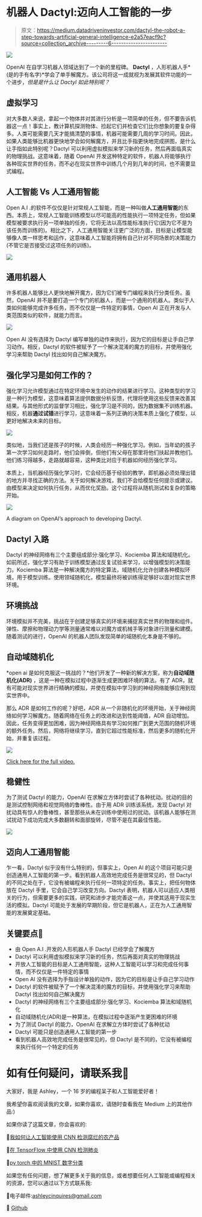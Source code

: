 # 机器人 Dactyl:迈向人工智能的一步

> 原文：<https://medium.datadriveninvestor.com/dactyl-the-robot-a-step-towards-artificial-general-intelligence-e2a57eacf9c?source=collection_archive---------6----------------------->

![](img/51a63315aa6fcb70962eb9685505228d.png)

OpenAI 在自学习机器人领域达到了一个新的里程碑。 **Dactyl** ，人形机器人手*(是的手有名字)*学会了单手解魔方。该公司将这一成就视为发展其软件功能的一个进步，*但是是什么让 Dactyl 如此特别呢？*

## 虚拟学习

对大多数人来说，拿起一个物体并对其进行分析是一项简单的任务，但不要告诉机器这一点！事实上，教计算机探测物体、捡起它们并检查它们比你想象的要复杂得多。人类可能需要几天才能搞清楚的事情，机器可能需要几周的学习时间。因此，如果人类能够比机器更快地学会如何解魔方，并且比手指更快地完成拼图，是什么让手指如此特别呢？Dactyl 可以利用虚拟模拟来学习新的任务，然后再面临真实的物理挑战。这意味着，随着 OpenAI 开发这种特定的软件，机器人将能够执行各种现实世界的任务，而不必在现实世界中训练几个月到几年的时间，也不需要显式编程。

## **人工智能 Vs 人工通用智能**

Open A.I .的软件不仅仅是针对常规人工智能，而是一种叫做**人工通用智能**的东西。本质上，常规人工智能训练模型以尽可能高的性能执行一项特定任务，但如果模型被要求执行另一项单独的任务，它将无法以高性能标准执行它(因为它不是为该任务而训练的)。相比之下，人工通用智能关注更广泛的方面，目标是让模型能够像人类一样思考和运作，这意味着人工智能将拥有自己针对不同场景的决策能力(不管它是否接受过这项任务的训练)。

![](img/730653a00425bf8378358ca105a21776.png)

## 通用机器人

许多机器人能够比人更快地解开魔方，因为它们被专门编程来执行分类任务。虽然，OpenAI 并不是要打造一个专门的机器人，而是一个通用的机器人。类似于人类如何能够完成许多任务，而不仅仅是一件特定的事情，Open AI 正在开发与人类范围类似的软件，就能力而言。

![](img/eb68184de475b6c91b87d977911ae6b0.png)

Open AI 没有选择为 Dactyl 编写单独的动作来执行，因为它的目标是让手自己学习动作。相反，Dactyl 的软件被赋予了一个解决混淆的魔方的目标，并使用强化学习来帮助 Dactyl 找出如何自己解决魔方。

## 强化学习是如何工作的？

强化学习允许模型通过在特定环境中发生的动作的结果进行学习。这种类型的学习是一种行为模型，这意味着算法提供数据分析反馈，代理将使用这些反馈来改善其结果。与其他形式的监督学习相比，强化学习是不同的，因为数据集不训练机器。相反，机器**通过试错**进行学习，这意味着一系列正确的决策本质上强化了模型，以更好地解决未来的目标。

![](img/8c3aca6721fd1d29fc4a7bdf7c3bb9f9.png)

类似地，当我们还是孩子的时候，人类会经历一种强化学习。例如，当年幼的孩子第一次学习如何走路时，他们会摔倒，但他们有父母在那里将他们扶起并教他们。他们练习得越多，走路就越容易，这种类比对应于机器如何经历强化学习。

本质上，当机器经历强化学习时，它会经历基于经验的教学，即机器必须处理出错的地方并寻找正确的方法。关于如何解决游戏，我们不会给模型任何提示或建议。由模型来决定如何执行任务，从而优化奖励。这个过程将从随机测试和复杂的策略开始。

![](img/2c8cadb5845fd70481b151b18455610b.png)

A diagram on OpenAI’s approach to developing Dactyl.

## Dactyl 入路

Dactyl 的神经网络有三个主要组成部分:强化学习、Kociemba 算法和域随机化。如前所述，强化学习有助于训练模型通过反复试验来学习，以增强模型的决策能力。Kociemba 算法是一种解决魔方的特定算法，域随机化允许创建各种模拟环境，用于模型训练。使用领域随机化，模型最终将被训练得足够好以面对现实世界环境。

## 环境挑战

环境模拟并不完美，挑战在于创建足够真实的环境来捕捉真实世界的物理和组件。弹性、摩擦和物理动力学等测量通常难以对魔方或机械手等对象进行测量和建模。随着测试的进行，OpenAI 的机器人团队发现简单的域随机化本身是不够的。

## 自动域随机化

*open ai 是如何克服这一挑战的？*他们开发了一种新的解决方案，称为**自动域随机化(ADR)** ，这是一种在模拟过程中逐渐生成更困难环境的算法。有了 ADR，就有可能对现实世界进行精确的模拟，并使在模拟中学习到的神经网络能够应用到现实世界中。

那么 ADR 是如何工作的呢？好吧，ADR 从一个非随机化的环境开始，关于神经网络如何学习解魔方。随着网络在任务上的改进和达到性能阈值，ADR 自动增加。因此，任务变得更加困难，因为神经网络具有学习如何推广到更大范围的随机环境的额外任务。然后，网络将继续学习，直到它超过性能标准，然后更多的随机化开始，并重复该过程。

![](img/b05d53ebf320d81f82dc3172214ad1e1.png)

[Click here for the full video.](https://youtu.be/QyJGXc9WeNo)

## 稳健性

为了测试 Dactyl 的能力，OpenAI 在求解立方体时尝试了各种扰动。扰动的目的是测试控制网络和视觉网络的鲁棒性。由于用 ADR 训练该系统，发现 Dactyl 对扰动具有惊人的鲁棒性，甚至那些从未在训练中使用过的扰动。该机器人能够在测试扰动下成功完成大多数翻转和面部旋转，尽管不是在其最佳性能。

![](img/8afe2d6993e7db1bc8cab7fef98bb2a7.png)

## 迈向人工通用智能

乍一看，Dactyl 似乎没有什么特别的，但事实上，Open AI 的这个项目可能只是创造通用人工智能的第一步。看到机器人高效地完成任务是很常见的，但 Dactyl 的不同之处在于，它没有被编程来执行任何一项特定的任务。事实上，把任何物体放在 Dactyl 手里，它会自己学习改变方向。Dactyl 表明，机器人可以适应人类相关的行为，但需要更多的实践，研究和进步才能完善这一点，并使其适用于现实生活的模拟。Dactyl 可能处于发展的早期阶段，但它是机器人，正在为人工通用智能的发展奠定基础。

## 关键要点🔑

*   由 Open A.I .开发的人形机器人手 Dactyl 已经学会了解魔方
*   Dactyl 可以利用虚拟模拟来学习新的任务，然后再面对真实的物理挑战
*   开放人工智能的目标是人工通用智能，这种人工智能可以学习和完成任何事情，而不仅仅是一件特定的事情
*   Open AI 没有选择为手指设计单独的动作，因为它的目标是让手自己学习动作
*   Dactyl 的软件被赋予了一个解决混淆的魔方的目标，并使用强化学习来帮助 Dactyl 找出如何自己解决魔方
*   Dactyl 的神经网络有三个主要组成部分:强化学习、Kociemba 算法和域随机化
*   自动域随机化(ADR)是一种算法，在模拟过程中逐渐产生更困难的环境
*   为了测试 Dactyl 的能力，OpenAI 在求解立方体时尝试了各种扰动
*   Dactyl 可能只是创造通用人工智能的第一步
*   看到机器人高效地完成任务是很常见的，但 Dactyl 是不同的，它没有被编程来执行任何一个特定的任务

# 如有任何疑问，请联系我🚀

大家好，我是 Ashley，一个 16 岁的编程呆子和人工智能爱好者！

我希望你喜欢阅读我的文章，如果你喜欢，请随时查看我在 Medium 上的其他作品:)

如果你读了这篇文章，你会喜欢的:

💫[我如何让人工智能使用 CNN 检测腐烂的农产品](https://ashleyy-czumak.medium.com/how-i-made-a-i-to-detect-rotten-produce-using-a-cnn-f2f16a316914)

💫[在 TensorFlow 中使用 CNN 检测肺炎](https://medium.com/ai-in-plain-english/detecting-pneumonia-using-cnns-in-tensorflow-e70d8a84ebb)

💫[py torch 中的 MNIST 数字分类](https://ashleyy-czumak.medium.com/mnist-digit-classification-in-pytorch-302476b34e4f)

如果您有任何问题，想了解更多关于我的信息，或者想要任何人工智能或编程相关的资源，您可以通过以下方式联系我:

💫电子邮件:ashleycinquires@gmail.com

💫 [Github](https://github.com/ashthedash2k)